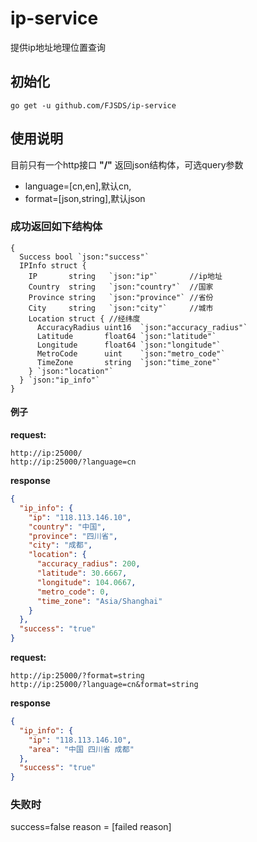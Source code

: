 # ip-service
提供ip地址地理位置查询

## 初始化
```golang
go get -u github.com/FJSDS/ip-service
```

## 使用说明
目前只有一个http接口  __"/"__ 返回json结构体，可选query参数
- language=[cn,en],默认cn,
- format=[json,string],默认json
### 成功返回如下结构体
```golang
{
  Success bool `json:"success"`
  IPInfo struct {
    IP       string   `json:"ip"`       //ip地址
    Country  string   `json:"country"`  //国家
    Province string   `json:"province"` //省份
    City     string   `json:"city"`     //城市
    Location struct { //经纬度
      AccuracyRadius uint16  `json:"accuracy_radius"`
      Latitude       float64 `json:"latitude"`
      Longitude      float64 `json:"longitude"`
      MetroCode      uint    `json:"metro_code"`
      TimeZone       string  `json:"time_zone"`
    } `json:"location"`
  } `json:"ip_info"`
}
```
#### 例子
**request:**
```
http://ip:25000/
http://ip:25000/?language=cn
```
**response**
```json
{
  "ip_info": {
    "ip": "118.113.146.10",
    "country": "中国",
    "province": "四川省",
    "city": "成都",
    "location": {
      "accuracy_radius": 200,
      "latitude": 30.6667,
      "longitude": 104.0667,
      "metro_code": 0,
      "time_zone": "Asia/Shanghai"
    }
  },
  "success": "true"
}
```

**request:**
```
http://ip:25000/?format=string
http://ip:25000/?language=cn&format=string
```
**response**
```json
{
  "ip_info": {
    "ip": "118.113.146.10",
    "area": "中国 四川省 成都"
  },
  "success": "true"
}
```

### 失败时
success=false
reason = [failed reason]
